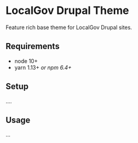 # LocalGov Drupal Theme

Feature rich base theme for LocalGov Drupal sites.

## Requirements

* node 10+
* yarn 1.13+ _or npm 6.4+_

## Setup

....

## Usage

...
